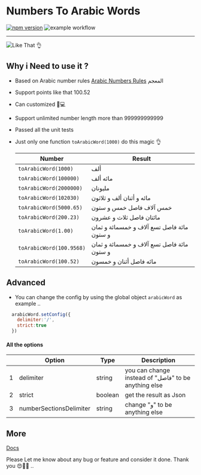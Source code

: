 # Numbers To Arabic Words

[![npm version](https://badge.fury.io/js/number-to-arabic-words.svg)](https://badge.fury.io/js/number-to-arabic-words)
![example workflow](https://github.com/mahmoudshahin1111/numbers-to-arabic-words/actions/workflows/.github/workflows/test.yml/badge.svg)

---

![Like That 👌](https://lh3.googleusercontent.com/pw/ACtC-3csUySSi5X3aOZ3cjYuwuDX1oUrxYUEJij3Bh-1AmMm2jlZBsu5tGoDjlvsTyubMJZHTZAKjK8iNBQm-UQacJef8GEcCDRtfLF0C5DRty8iLfhVKY7oAzCAoNZ4jqpcf88nG6KmNhkj-hrEqMLiiw2K=w1670-h693-no?authuser=0)

## Why i Need to use it ?

- Based on Arabic number rules [Arabic Numbers Rules](https://www.fluentarabic.net/numbers-in-arabic/) المعجم 
- Support points like that 100.52 
- Can customized 🎒💻
- Support unlimited number length more than 999999999999
- Passed all the unit tests 
- Just only one function `toArabicWord(1000)` do this magic 👌

  | Number                   | Result                                     |
  | ------------------------ | ------------------------------------------ |
  | `toArabicWord(1000)`     | ألف                                        |
  | `toArabicWord(100000)`   | مائه ألف                                   |
  | `toArabicWord(2000000)`  | مليونان                                    |
  | `toArabicWord(102030)`   | مائه و أثنان ألف و ثلاثون                  |
  | `toArabicWord(5000.65)`  | خمس آلاف فاصل خمس و ستون                   |
  | `toArabicWord(200.23)`   | مائتان فاصل ثلاث و عشرون                   |
  | `toArabicWord(1.00)`     | مائة فاصل تسع آلاف و خمسمائة و ثمان و ستون |
  | `toArabicWord(100.9568)` | مائة فاصل تسع آلاف و خمسمائة و ثمان و ستون |
  | `toArabicWord(100.52)`   | مائه فاصل أثنان و خمسون                    |

## Advanced

- You can change the config by using the global object `arabicWord` as example .. 
```javascript
  arabicWord.setConfig({
    delimiter:'/',
    strict:true
  })
```
#### All the options
|| Option  | Type | Description |
|---| --- | --- |--- |
|1| delimiter  | string  | you can change instead of "فاصل" to be anything else|
|2| strict  | boolean  | get the result as Json |
|3| numberSectionsDelimiter  | string  | change "و" to be anything else |



## More

[Docs](https://mahmoudshahin1111.github.io/numbers-to-arabic-words/)

Please Let me know about any bug or feature and consider it done.
Thank you 😍🚀💖 ..
